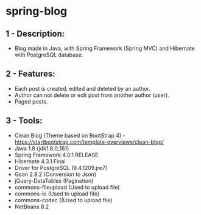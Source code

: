 # spring-blog
 
## 1 - Description:
  
 - Blog made in Java, with Spring Framework (Spring MVC) and Hibernate with PostgreSQL database.

## 2 - Features:

- Each post is created, edited and deleted by an author.
- Author can not delete or edit post from another author (user).
- Paged posts.

## 3 - Tools:

 - Clean Blog (Theme based on BootStrap 4) - https://startbootstrap.com/template-overviews/clean-blog/
 - Java 1.8 (jdk1.8.0_161)
 - Spring Framework 4.0.1.RELEASE
 - Hibernate 4.3.1.Final
 - Driver for PostgreSQL (9.4.1209.jre7)
 - Gson 2.8.2 (Conversion to Json)
 - jQuery-DataTables (Pagination)
 - commons-fileupload (Used to upload file)
 - commons-io (Used to upload file)
 - commons-codec ((Used to upload file)
 - NetBeans 8.2
 
 
 
